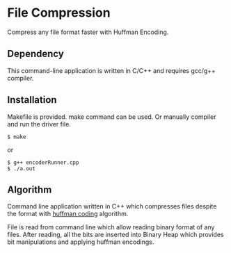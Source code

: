 # File Compression

Compress any file format faster with Huffman Encoding. 

## Dependency

This command-line application is written in C/C++ and requires gcc/g++ compiler.


## Installation 

Makefile is provided. make command can be used. Or manually compiler and run the driver file.
```
$ make
```
or
```
$ g++ encoderRunner.cpp 
$ ./a.out
```


## Algorithm

Command line application written in C++ which compresses files despite the format with [huffman coding](https://en.wikipedia.org/wiki/Huffman_coding) algorithm.

File is read from command line which allow reading binary format of any files. After reading, all the bits are inserted into Binary Heap which provides bit manipulations and applying huffman encodings.
